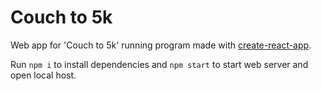 # Couch to 5k
Web app for 'Couch to 5k' running program made with [create-react-app](https://github.com/facebookincubator/create-react-app).

Run `npm i` to install dependencies and `npm start` to start web server and open local host.
